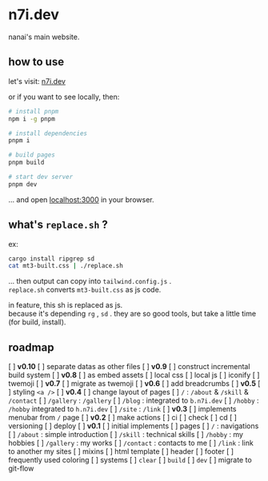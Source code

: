 # n7i.dev

nanai's main website.

## how to use

let's visit: [n7i.dev](https://n7i.dev)

or if you want to see locally, then:

```sh
# install pnpm
npm i -g pnpm

# install dependencies
pnpm i

# build pages
pnpm build

# start dev server
pnpm dev
```

... and open [localhost:3000](http://localhost:3000) in your browser.

## what's `replace.sh` ?

ex:

```sh
cargo install ripgrep sd
cat mt3-built.css | ./replace.sh
```

... then output can copy into `tailwind.config.js` .  
`replace.sh` converts `mt3-built.css` as js code.

in feature, this sh is replaced as js.  
because it's depending `rg` , `sd` . they are so good tools, but take a little time (for build, install).

## roadmap

[ ] **v0.10**
  [ ] separate datas as other files
[ ] **v0.9**
  [ ] construct incremental build system
[ ] **v0.8**
  [ ] as embed assets
    [ ] local css
    [ ] local js
    [ ] iconify
    [ ] twemoji
[ ] **v0.7**
  [ ] migrate as twemoji
[ ] **v0.6**
  [ ] add breadcrumbs
[ ] **v0.5**
  [ ] styling `<a />`
[ ] **v0.4**
  [ ] change layout of pages
    [ ] `/` : `/about` & `/skill` & `/contact`
    [ ] `/gallery` : `/gallery`
    [ ] `/blog` : integrated to `b.n7i.dev`
    [ ] `/hobby` : `/hobby` integrated to `h.n7i.dev`
    [ ] `/site` : `/link`
[ ] **v0.3**
  [ ] implements menubar from `/` page
[ ] **v0.2**
  [ ] make actions
    [ ] ci
      [ ] check
    [ ] cd
      [ ] versioning
      [ ] deploy
[ ] **v0.1**
  [ ] initial implements
    [ ] pages
      [ ] `/` : navigations
      [ ] `/about` : simple introduction
      [ ] `/skill` : technical skills
      [ ] `/hobby` : my hobbies
      [ ] `/gallery` : my works
      [ ] `/contact` : contacts to me
      [ ] `/link` : link to another my sites
    [ ] mixins
      [ ] html template
      [ ] header
      [ ] footer
      [ ] frequently used coloring
    [ ] systems
     [ ] `clear`
     [ ] `build`
     [ ] `dev`
  [ ] migrate to git-flow
